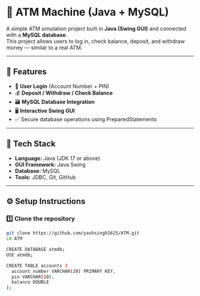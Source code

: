 # 🏧 ATM Machine (Java + MySQL)

A simple ATM simulation project built in **Java (Swing GUI)** and connected with a **MySQL database**.  
This project allows users to log in, check balance, deposit, and withdraw money — similar to a real ATM.

---

## 🚀 Features
- 🔐 **User Login** (Account Number + PIN)
- 💰 **Deposit / Withdraw / Check Balance**
- 🗃️ **MySQL Database Integration**
- 🖥️ **Interactive Swing GUI**
- ✅ Secure database operations using PreparedStatements

---

## 🧩 Tech Stack
- **Language:** Java (JDK 17 or above)
- **GUI Framework:** Java Swing
- **Database:** MySQL
- **Tools:** JDBC, Git, GitHub

---

## ⚙️ Setup Instructions

### 1️⃣ Clone the repository
```bash
git clone https://github.com/yashsingh1625/ATM.git
cd ATM

CREATE DATABASE atmdb;
USE atmdb;

CREATE TABLE accounts (
  account_number VARCHAR(20) PRIMARY KEY,
  pin VARCHAR(10),
  balance DOUBLE
);


